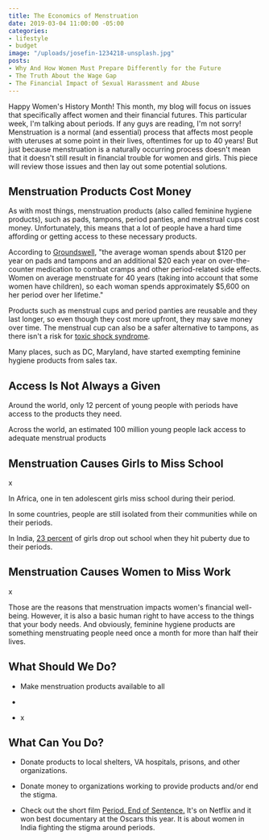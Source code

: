 ```yaml
---
title: The Economics of Menstruation
date: 2019-03-04 11:00:00 -05:00
categories:
- lifestyle
- budget
image: "/uploads/josefin-1234218-unsplash.jpg"
posts:
- Why And How Women Must Prepare Differently for the Future
- The Truth About the Wage Gap
- The Financial Impact of Sexual Harassment and Abuse
---
```


Happy Women's History Month! This month, my blog will focus on issues that specifically affect women and their financial futures. This particular week, I'm talking about periods. If any guys are reading, I'm not sorry! Menstruation is a normal (and essential) process that affects most people with uteruses at some point in their lives, oftentimes for up to 40 years! But just because menstruation is a naturally occurring process doesn't mean that it doesn't still result in financial trouble for women and girls. This piece will review those issues and then lay out some potential solutions.

## Menstruation Products Cost Money

As with most things, menstruation products (also called feminine hygiene products), such as pads, tampons, period panties, and menstrual cups cost money. Unfortunately, this means that a lot of people have a hard time affording or getting access to these necessary products. 

According to [Groundswell](https://groundswell.org/women-spend-hundreds-of-extra-dollars-per-year-heres-one-easy-out/), "the average woman spends about $120 per year on pads and tampons and an additional $20 each year on over-the-counter medication to combat cramps and other period-related side effects. Women on average menstruate for 40 years (taking into account that some women have children), so each woman spends approximately $5,600 on her period over her lifetime." 

Products such as menstrual cups and period panties are reusable and they last longer, so even though they cost more upfront, they may save money over time. The menstrual cup can also be a safer alternative to tampons, as there isn't a risk for [toxic shock syndrome](https://www.mayoclinic.org/diseases-conditions/toxic-shock-syndrome/symptoms-causes/syc-20355384). 

Many places, such as DC, Maryland,  have started exempting feminine hygiene products from sales tax. 

## Access Is Not Always a Given

Around the world, only 12 percent of young people with periods have access to the products they need.

Across the world, an estimated 100 million young people lack access to adequate menstrual products

## Menstruation Causes Girls to Miss School

x

In Africa, one in ten adolescent girls miss school during their period.

In some countries, people are still isolated from their communities while on their periods.

In India, [23 percent](https://www.dasra.org/assets/uploads/resources/Spot%20On%20-%20Improving%20Menstrual%20Management%20in%20India.pdf) of girls drop out school when they hit puberty due to their periods.

## Menstruation Causes Women to Miss Work

x

Those are the reasons that menstruation impacts women's financial well-being. However, it is also a basic human right to have access to the things that your body needs. And obviously, feminine hygiene products are something menstruating people need once a month for more than half their lives.

## What Should We Do?

* Make menstruation products available to all

* 

* x

## What Can You Do?

* Donate products to local shelters, VA hospitals, prisons, and other organizations.

* Donate money to organizations working to provide products and/or end the stigma.

* Check out the short film [Period. End of Sentence.](https://www.netflix.com/title/81074663) It's on Netflix and it won best documentary at the Oscars this year. It is about women in India fighting the stigma around periods.